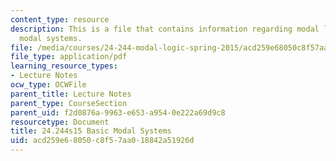 ```yaml
---
content_type: resource
description: This is a file that contains information regarding modal logic basic
  modal systems.
file: /media/courses/24-244-modal-logic-spring-2015/acd259e68050c8f57aa018842a51926d_MIT24_244S15_BasicModal.pdf
file_type: application/pdf
learning_resource_types:
- Lecture Notes
ocw_type: OCWFile
parent_title: Lecture Notes
parent_type: CourseSection
parent_uid: f2d0876a-9963-e653-a954-0e222a69d9c8
resourcetype: Document
title: 24.244s15 Basic Modal Systems
uid: acd259e6-8050-c8f5-7aa0-18842a51926d
---
```

